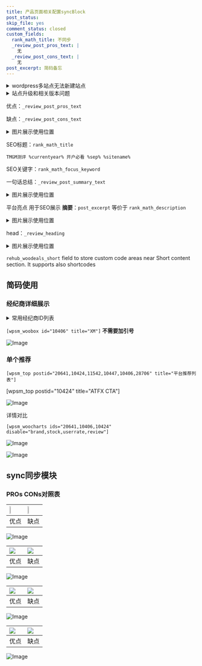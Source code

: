 ```yaml
---
title: 产品页面相关配置syncBlock
post_status: 
skip_file: yes
comment_status: closed
custom_fields:
  rank_math_title: 不同步
  _review_post_pros_text: |
    无
  _review_post_cons_text: |
    无
post_excerpt: 简码备忘
---
```

<details><summary>wordpress多站点无法新建站点</summary>

<li>和报错需要清理cookies一样的原因</li>
<li>wp-config.php里面<code>define( 'SUBDOMAIN_INSTALL', false );//子域名安装</code></li>
<li>新建子站点是用<code>define( 'SUBDOMAIN_INSTALL', true);//子域名安装</code> 完成以后，改成<code>false</code></li>
</details>

<details><summary>站点升级和相关版本问题</summary>

<p>wordpress：5.9.9
woocommerce：7.5.1
出现问题的地方：主题选项里面>><strong>Product layout >>compact style</strong></p>
<p>如何出现没有用过的字段 导致无法保存。先导出配置 然后进行修改，后面再次恢复即可。</p>
<p>出现部分字段无法显示时，需要返回默认布局后，对产品进行保存就好了。</p>
<p></p>
</details>

优点：`_review_post_pros_text`

缺点：`_review_post_cons_text`

<details><summary>图片展示使用位置</summary>

<img src="https://prod-files-secure.s3.us-west-2.amazonaws.com/39ed1227-6d7d-4570-be36-9ccd4a2c4241/f51d3d83-55d4-4bdf-9604-f37ec77ab556/Untitled.png?X-Amz-Algorithm=AWS4-HMAC-SHA256&X-Amz-Content-Sha256=UNSIGNED-PAYLOAD&X-Amz-Credential=ASIAZI2LB466U76O6NJK%2F20250813%2Fus-west-2%2Fs3%2Faws4_request&X-Amz-Date=20250813T165524Z&X-Amz-Expires=3600&X-Amz-Security-Token=IQoJb3JpZ2luX2VjEOn%2F%2F%2F%2F%2F%2F%2F%2F%2F%2FwEaCXVzLXdlc3QtMiJIMEYCIQDFRnIBo6Mp%2B7pIGdl9AZFs2jjHLNeHiJQXTjaEjWYaLwIhALrW2xyLq97tyx2%2BVXf78V%2F8hg0kp9su344YCEXVZMsMKv8DCDIQABoMNjM3NDIzMTgzODA1Igwh8PVh6%2Fhn5spgEaIq3APzUj%2Bqm6U0sj3fxX%2FnAK7G5U5KWLOKemptuHPG4UEzMSzBz38FL4lvtDMSNBd%2BbL5kgFwRBcVum3kr88ntAe5Mz6RzWBW7y%2BJd%2F9Kep0A%2BCvf%2BVVyzH6OjTUy%2FAD2VXsb7fJAVpH8s3KFjHt0nD0qlhdIsgLr8k6AU6jPO2AmtJ6Y5OHJ5Je0mz7pMfwSno8gRTa2%2FGunxI97M33fxJ196k8GSVfdyJxti4czZP%2FQCT%2F34xzDFYXL3OOO9RoFtvbhffKBqlFoRRjXTiQS%2BXEN%2FUR3ciNUXOepZ3EXDdRM0I4IMGxrLFBSg%2FikqkXAryU3oRu4gX2pycBcDtV2b%2BCY0IzaqpTnIauhBARyK%2BsgCWIcAjzQ6Z96o0%2Fvmtxz%2B4VElW%2BdrOP0OIV%2FDm2C%2B4SHjaIvJalvI5NVecWeNxfWrAG50ENF7YIooNROnN3chcfdwdtch1frkAsR0OkF9IKcr7aRKsAdrzaW%2FlsIRpnNox7m3kBVaeArwxdvQyWcMdbWsjG2RnSnL6%2FDw3YrjZnrTSWk5PnH5AsAO%2Fxjby7nDMiQRujjxdO1pf7AGvRfwtmgZkZV0gDbcbNLJ4%2Bsl03mzln%2F4F0lwTXiSDFml2W2z2v9fBGsQkkGldwtGijCZhfPEBjqkAZTy0rN01dSD48QU5obyP8TJlMjx3qhXdKbS28V1BM5Djkhl7Jq5MvFw1d%2B3CK9kPdKCNa0LENrz%2FnUGHt5ureyDA1b4r%2F2Q7Jq2WY9yqofJPxdYcqZhnsMhtAXZb6VyJp1VsnEkHpzF5PswMmUa0VnJcdlDTtSvPJ6PCuncNc%2FwxLFs1ybOIzvds1sA6jhzR5CnzySIwPCWTRI5uvknYXKmXmFa&X-Amz-Signature=ae5ae88c8fcd61ef7e0f14f78efd28de990c9993cb8248dd2aedc8def7d3955d&X-Amz-SignedHeaders=host&x-amz-checksum-mode=ENABLED&x-id=GetObject" alt="Image">
</details>

SEO标题：`rank_math_title`

`TMGM测评 %currentyear% 开户必看 %sep% %sitename%`

SEO关键字：`rank_math_focus_keyword`

一句话总结：`_review_post_summary_text`

<details><summary>图片展示使用位置</summary>

<img src="https://prod-files-secure.s3.us-west-2.amazonaws.com/39ed1227-6d7d-4570-be36-9ccd4a2c4241/4b96a922-296c-4f4e-8630-d1c870cbce01/Untitled.png?X-Amz-Algorithm=AWS4-HMAC-SHA256&X-Amz-Content-Sha256=UNSIGNED-PAYLOAD&X-Amz-Credential=ASIAZI2LB4665UWWDC7H%2F20250813%2Fus-west-2%2Fs3%2Faws4_request&X-Amz-Date=20250813T165525Z&X-Amz-Expires=3600&X-Amz-Security-Token=IQoJb3JpZ2luX2VjEOn%2F%2F%2F%2F%2F%2F%2F%2F%2F%2FwEaCXVzLXdlc3QtMiJIMEYCIQDhkpc3URlngyURjkiPoQ%2Fk7MpR6olFHH%2BceM2%2BU6VIPgIhAO2%2BOObgFV3Pqxt1CnNJCaFsnU5n7UQ%2FKAGLMFQEzqUwKv8DCDIQABoMNjM3NDIzMTgzODA1IgwJ3lUHIm5by7KsTWYq3APuOoKA6qNG8VRwefPWamoKQzDFOVYqbqoq7WSMmQUHRjYTeVJSNornQQ33YKMwab%2BFp1%2BAlq%2Fuh779zzY%2Fpzy1O4zHRQrA9hk5arlUdEwHK6lLswtKx1uBMY0SkncctPcxyzTef60l2GOJ0ktvbwTYrDJ2hCM%2FjhNOoGTLX%2B%2F%2FgyVMLKYftT%2BtLoyFDCirk9IFolVO2Tqm6DXT3ZP%2BvjTz2vchadcJiOEWodWrfYwGl91qIaSjildN3p9FFXMU7vjqM9iwyh%2BSLn6WFY8j4%2FCuZaY1Tsxf48rXNT6CkNBm0qmjXTRjkwGGzPQG46WaUJVTj99dnA9LsSC6UjPDiHdSnr4kRO3WaJsBZOdQ2uRgECcaKN9HuzEtOkeOXx8xXuv026BKNecrQCjhgJzS09fuaV9uqvftNueJtY0vh0BicHgv3L1s1rbFiMRv%2Fxi%2FJdVEbu4aPva9vUF40dB0AAbKLhlpDrXPInIr6W%2F9CVQwouA7Zw%2FuRT2hmMxrWjRZXvjslJdw%2FVtKSXM4Cn0W7RR47txdf5%2Fq31zwcSanYUEzeeJWYLC7iZ59IRzYZ1RXS0kXn%2BxqjyT1FShQzX9ms2TOhuEeVtUC%2B%2F0MZwtPD0yvuKue0sS0%2BHjCXH1UPzDvhfPEBjqkAd0f%2Fm41AuhhHlix9XBmAsWz2PqOAQZeq5%2Fln7i9bIGlj1bWTr%2BrglolZJoRSidBaGhLSo2oNL6YeigdNc%2BVQoyxRXBBYMQofmACIAHAuOA7wMpOkxYwKANh6qjKTKdbsFAUkSnoi81SlO4CzZi0zo8%2FLMnN5YZ3LwOLD3K%2FRNQq216j%2BfH85CgQAp1gMO1PH%2BDYvp5DAQ5Y4VIXAy3OQkvpS1FW&X-Amz-Signature=f3e8eda2cb4c0e94062a2da5ea399380e1cf3403b0507bb8ae86f5508ee1666f&X-Amz-SignedHeaders=host&x-amz-checksum-mode=ENABLED&x-id=GetObject" alt="Image">
</details>

平台亮点 用于SEO展示 **摘要**：`post_excerpt`  等价于 `rank_math_description`

<details><summary>图片展示使用位置</summary>

<img src="https://prod-files-secure.s3.us-west-2.amazonaws.com/39ed1227-6d7d-4570-be36-9ccd4a2c4241/1ee11f63-b60a-4dfe-a7a7-d58ff23b5d88/Untitled.png?X-Amz-Algorithm=AWS4-HMAC-SHA256&X-Amz-Content-Sha256=UNSIGNED-PAYLOAD&X-Amz-Credential=ASIAZI2LB46675UOTGUS%2F20250813%2Fus-west-2%2Fs3%2Faws4_request&X-Amz-Date=20250813T165525Z&X-Amz-Expires=3600&X-Amz-Security-Token=IQoJb3JpZ2luX2VjEOn%2F%2F%2F%2F%2F%2F%2F%2F%2F%2FwEaCXVzLXdlc3QtMiJHMEUCIQDGZylzBNvifaRLbYvGgGwRj4hqHq94knEv2J3hBLlltQIgJW3SggUi7gBjGwJUgoME40RMqh2EyCi6mbkFTRDffZUq%2FwMIMhAAGgw2Mzc0MjMxODM4MDUiDCHJVBUjfuZMt1WPdircA3KmiB9GzXpzzG%2BdfzhEtG0rDcXF5XEyiPjbZiMGkQ36K%2BjvAQ2VWPWV3ow%2FQk8uwHGEh3QugMQf1F%2B9xnKfah6J7bZaFyx%2BxaD5NHrFpZgU1bd1468Q3O53kJIAGv%2BGs7JO5CMbyVOye6OgVNvNH%2F9WbILcO%2FTS5yyvuNDHfzS1p%2F2QQjuFxNZGwNKww%2FqhUiKy%2FPMYca9bc9s5lYaHszBiU%2BTy0MUbTgEOYH75m%2BwW6LwxFBfPGVkOxo4%2FZEZV1vpT5rd2q9VQegc6JN%2Bgg7RfIaeZGxEQ%2FftZp4UkbbEqws5W1tfLBCvPrg5xjadhkVn%2BfB4jkKX2zUojt4kn3f95XcZlBBUjj1O8l%2FNfCzGVpHMi628b5SbiVOk61n1f6%2Fj%2BdbIroIJG3PrjFOS675HhYXJV5JyrTOblYv83z9hr767IR1XYe7O8fSpqhOnEnrd9NYpFD7gA40IZSpZiENguyktmi0gzEOqA9TNAoqFloGzgujgoCwrPQJQNgyBbTVT6oG%2FKcMfJp0ORevbYB1PasPDu4bCKshVlM1sdUkrfShEbJp%2FT%2FOzgdzztAzHDO9KJyPuYCrYPF9i%2BrrQggRi0bZe07t7c86eefVOr2ladw9W6vBgqNRLGBk0MMLaF88QGOqUBsLGyENxF1Qelyyy1cSo4hB9XKR8cRe6j59dV3IZazWuJtGHvfW97lDBma7eOQgOrH0LwtF0wPKx3SUS1e%2BQM%2FUHgK9YjOzIsOySdzkgf7bnJTnoG2YV2qyulC9Kj0AE8BcoxBNVPKGrE7%2F75yvbN%2FU0fUnQyycSqmDkZS6C1RWJhcqD2Lc9zjEzZCcAY1epGiRTHrqnwYRw7Jfx8PAY3hvwwMAeZ&X-Amz-Signature=66f9b28486182cd0c43e99585aa39c00e2f71ab94d463dbf9f74314ba84caba3&X-Amz-SignedHeaders=host&x-amz-checksum-mode=ENABLED&x-id=GetObject" alt="Image">
<img src="https://prod-files-secure.s3.us-west-2.amazonaws.com/39ed1227-6d7d-4570-be36-9ccd4a2c4241/ad4118b5-78d8-4fbe-801e-3b29b5d99c01/Untitled.png?X-Amz-Algorithm=AWS4-HMAC-SHA256&X-Amz-Content-Sha256=UNSIGNED-PAYLOAD&X-Amz-Credential=ASIAZI2LB46675UOTGUS%2F20250813%2Fus-west-2%2Fs3%2Faws4_request&X-Amz-Date=20250813T165525Z&X-Amz-Expires=3600&X-Amz-Security-Token=IQoJb3JpZ2luX2VjEOn%2F%2F%2F%2F%2F%2F%2F%2F%2F%2FwEaCXVzLXdlc3QtMiJHMEUCIQDGZylzBNvifaRLbYvGgGwRj4hqHq94knEv2J3hBLlltQIgJW3SggUi7gBjGwJUgoME40RMqh2EyCi6mbkFTRDffZUq%2FwMIMhAAGgw2Mzc0MjMxODM4MDUiDCHJVBUjfuZMt1WPdircA3KmiB9GzXpzzG%2BdfzhEtG0rDcXF5XEyiPjbZiMGkQ36K%2BjvAQ2VWPWV3ow%2FQk8uwHGEh3QugMQf1F%2B9xnKfah6J7bZaFyx%2BxaD5NHrFpZgU1bd1468Q3O53kJIAGv%2BGs7JO5CMbyVOye6OgVNvNH%2F9WbILcO%2FTS5yyvuNDHfzS1p%2F2QQjuFxNZGwNKww%2FqhUiKy%2FPMYca9bc9s5lYaHszBiU%2BTy0MUbTgEOYH75m%2BwW6LwxFBfPGVkOxo4%2FZEZV1vpT5rd2q9VQegc6JN%2Bgg7RfIaeZGxEQ%2FftZp4UkbbEqws5W1tfLBCvPrg5xjadhkVn%2BfB4jkKX2zUojt4kn3f95XcZlBBUjj1O8l%2FNfCzGVpHMi628b5SbiVOk61n1f6%2Fj%2BdbIroIJG3PrjFOS675HhYXJV5JyrTOblYv83z9hr767IR1XYe7O8fSpqhOnEnrd9NYpFD7gA40IZSpZiENguyktmi0gzEOqA9TNAoqFloGzgujgoCwrPQJQNgyBbTVT6oG%2FKcMfJp0ORevbYB1PasPDu4bCKshVlM1sdUkrfShEbJp%2FT%2FOzgdzztAzHDO9KJyPuYCrYPF9i%2BrrQggRi0bZe07t7c86eefVOr2ladw9W6vBgqNRLGBk0MMLaF88QGOqUBsLGyENxF1Qelyyy1cSo4hB9XKR8cRe6j59dV3IZazWuJtGHvfW97lDBma7eOQgOrH0LwtF0wPKx3SUS1e%2BQM%2FUHgK9YjOzIsOySdzkgf7bnJTnoG2YV2qyulC9Kj0AE8BcoxBNVPKGrE7%2F75yvbN%2FU0fUnQyycSqmDkZS6C1RWJhcqD2Lc9zjEzZCcAY1epGiRTHrqnwYRw7Jfx8PAY3hvwwMAeZ&X-Amz-Signature=312497faddfa58a80c6c12e0d7627ee44574d325909912304fc70609a5e28ad7&X-Amz-SignedHeaders=host&x-amz-checksum-mode=ENABLED&x-id=GetObject" alt="Image">
<img src="https://prod-files-secure.s3.us-west-2.amazonaws.com/39ed1227-6d7d-4570-be36-9ccd4a2c4241/a38cf7c9-a79c-4b64-9e94-13589fe0758b/Untitled.png?X-Amz-Algorithm=AWS4-HMAC-SHA256&X-Amz-Content-Sha256=UNSIGNED-PAYLOAD&X-Amz-Credential=ASIAZI2LB46675UOTGUS%2F20250813%2Fus-west-2%2Fs3%2Faws4_request&X-Amz-Date=20250813T165525Z&X-Amz-Expires=3600&X-Amz-Security-Token=IQoJb3JpZ2luX2VjEOn%2F%2F%2F%2F%2F%2F%2F%2F%2F%2FwEaCXVzLXdlc3QtMiJHMEUCIQDGZylzBNvifaRLbYvGgGwRj4hqHq94knEv2J3hBLlltQIgJW3SggUi7gBjGwJUgoME40RMqh2EyCi6mbkFTRDffZUq%2FwMIMhAAGgw2Mzc0MjMxODM4MDUiDCHJVBUjfuZMt1WPdircA3KmiB9GzXpzzG%2BdfzhEtG0rDcXF5XEyiPjbZiMGkQ36K%2BjvAQ2VWPWV3ow%2FQk8uwHGEh3QugMQf1F%2B9xnKfah6J7bZaFyx%2BxaD5NHrFpZgU1bd1468Q3O53kJIAGv%2BGs7JO5CMbyVOye6OgVNvNH%2F9WbILcO%2FTS5yyvuNDHfzS1p%2F2QQjuFxNZGwNKww%2FqhUiKy%2FPMYca9bc9s5lYaHszBiU%2BTy0MUbTgEOYH75m%2BwW6LwxFBfPGVkOxo4%2FZEZV1vpT5rd2q9VQegc6JN%2Bgg7RfIaeZGxEQ%2FftZp4UkbbEqws5W1tfLBCvPrg5xjadhkVn%2BfB4jkKX2zUojt4kn3f95XcZlBBUjj1O8l%2FNfCzGVpHMi628b5SbiVOk61n1f6%2Fj%2BdbIroIJG3PrjFOS675HhYXJV5JyrTOblYv83z9hr767IR1XYe7O8fSpqhOnEnrd9NYpFD7gA40IZSpZiENguyktmi0gzEOqA9TNAoqFloGzgujgoCwrPQJQNgyBbTVT6oG%2FKcMfJp0ORevbYB1PasPDu4bCKshVlM1sdUkrfShEbJp%2FT%2FOzgdzztAzHDO9KJyPuYCrYPF9i%2BrrQggRi0bZe07t7c86eefVOr2ladw9W6vBgqNRLGBk0MMLaF88QGOqUBsLGyENxF1Qelyyy1cSo4hB9XKR8cRe6j59dV3IZazWuJtGHvfW97lDBma7eOQgOrH0LwtF0wPKx3SUS1e%2BQM%2FUHgK9YjOzIsOySdzkgf7bnJTnoG2YV2qyulC9Kj0AE8BcoxBNVPKGrE7%2F75yvbN%2FU0fUnQyycSqmDkZS6C1RWJhcqD2Lc9zjEzZCcAY1epGiRTHrqnwYRw7Jfx8PAY3hvwwMAeZ&X-Amz-Signature=d334b1682902aaa347024d3a639b04eadc46f75844b93ec40a7d8925f6d56653&X-Amz-SignedHeaders=host&x-amz-checksum-mode=ENABLED&x-id=GetObject" alt="Image">
<img src="https://prod-files-secure.s3.us-west-2.amazonaws.com/39ed1227-6d7d-4570-be36-9ccd4a2c4241/7da6fc1e-d2ac-42ae-8c75-cb5749aa18f6/Untitled.png?X-Amz-Algorithm=AWS4-HMAC-SHA256&X-Amz-Content-Sha256=UNSIGNED-PAYLOAD&X-Amz-Credential=ASIAZI2LB46675UOTGUS%2F20250813%2Fus-west-2%2Fs3%2Faws4_request&X-Amz-Date=20250813T165525Z&X-Amz-Expires=3600&X-Amz-Security-Token=IQoJb3JpZ2luX2VjEOn%2F%2F%2F%2F%2F%2F%2F%2F%2F%2FwEaCXVzLXdlc3QtMiJHMEUCIQDGZylzBNvifaRLbYvGgGwRj4hqHq94knEv2J3hBLlltQIgJW3SggUi7gBjGwJUgoME40RMqh2EyCi6mbkFTRDffZUq%2FwMIMhAAGgw2Mzc0MjMxODM4MDUiDCHJVBUjfuZMt1WPdircA3KmiB9GzXpzzG%2BdfzhEtG0rDcXF5XEyiPjbZiMGkQ36K%2BjvAQ2VWPWV3ow%2FQk8uwHGEh3QugMQf1F%2B9xnKfah6J7bZaFyx%2BxaD5NHrFpZgU1bd1468Q3O53kJIAGv%2BGs7JO5CMbyVOye6OgVNvNH%2F9WbILcO%2FTS5yyvuNDHfzS1p%2F2QQjuFxNZGwNKww%2FqhUiKy%2FPMYca9bc9s5lYaHszBiU%2BTy0MUbTgEOYH75m%2BwW6LwxFBfPGVkOxo4%2FZEZV1vpT5rd2q9VQegc6JN%2Bgg7RfIaeZGxEQ%2FftZp4UkbbEqws5W1tfLBCvPrg5xjadhkVn%2BfB4jkKX2zUojt4kn3f95XcZlBBUjj1O8l%2FNfCzGVpHMi628b5SbiVOk61n1f6%2Fj%2BdbIroIJG3PrjFOS675HhYXJV5JyrTOblYv83z9hr767IR1XYe7O8fSpqhOnEnrd9NYpFD7gA40IZSpZiENguyktmi0gzEOqA9TNAoqFloGzgujgoCwrPQJQNgyBbTVT6oG%2FKcMfJp0ORevbYB1PasPDu4bCKshVlM1sdUkrfShEbJp%2FT%2FOzgdzztAzHDO9KJyPuYCrYPF9i%2BrrQggRi0bZe07t7c86eefVOr2ladw9W6vBgqNRLGBk0MMLaF88QGOqUBsLGyENxF1Qelyyy1cSo4hB9XKR8cRe6j59dV3IZazWuJtGHvfW97lDBma7eOQgOrH0LwtF0wPKx3SUS1e%2BQM%2FUHgK9YjOzIsOySdzkgf7bnJTnoG2YV2qyulC9Kj0AE8BcoxBNVPKGrE7%2F75yvbN%2FU0fUnQyycSqmDkZS6C1RWJhcqD2Lc9zjEzZCcAY1epGiRTHrqnwYRw7Jfx8PAY3hvwwMAeZ&X-Amz-Signature=6d29f9a340174b87068d346c6c1c93859ac4ef861dad0b80e612b38a1d5de1b8&X-Amz-SignedHeaders=host&x-amz-checksum-mode=ENABLED&x-id=GetObject" alt="Image">
<img src="https://prod-files-secure.s3.us-west-2.amazonaws.com/39ed1227-6d7d-4570-be36-9ccd4a2c4241/7e97f40a-eaee-47f5-b2f9-475f96808fa7/Untitled.png?X-Amz-Algorithm=AWS4-HMAC-SHA256&X-Amz-Content-Sha256=UNSIGNED-PAYLOAD&X-Amz-Credential=ASIAZI2LB46675UOTGUS%2F20250813%2Fus-west-2%2Fs3%2Faws4_request&X-Amz-Date=20250813T165525Z&X-Amz-Expires=3600&X-Amz-Security-Token=IQoJb3JpZ2luX2VjEOn%2F%2F%2F%2F%2F%2F%2F%2F%2F%2FwEaCXVzLXdlc3QtMiJHMEUCIQDGZylzBNvifaRLbYvGgGwRj4hqHq94knEv2J3hBLlltQIgJW3SggUi7gBjGwJUgoME40RMqh2EyCi6mbkFTRDffZUq%2FwMIMhAAGgw2Mzc0MjMxODM4MDUiDCHJVBUjfuZMt1WPdircA3KmiB9GzXpzzG%2BdfzhEtG0rDcXF5XEyiPjbZiMGkQ36K%2BjvAQ2VWPWV3ow%2FQk8uwHGEh3QugMQf1F%2B9xnKfah6J7bZaFyx%2BxaD5NHrFpZgU1bd1468Q3O53kJIAGv%2BGs7JO5CMbyVOye6OgVNvNH%2F9WbILcO%2FTS5yyvuNDHfzS1p%2F2QQjuFxNZGwNKww%2FqhUiKy%2FPMYca9bc9s5lYaHszBiU%2BTy0MUbTgEOYH75m%2BwW6LwxFBfPGVkOxo4%2FZEZV1vpT5rd2q9VQegc6JN%2Bgg7RfIaeZGxEQ%2FftZp4UkbbEqws5W1tfLBCvPrg5xjadhkVn%2BfB4jkKX2zUojt4kn3f95XcZlBBUjj1O8l%2FNfCzGVpHMi628b5SbiVOk61n1f6%2Fj%2BdbIroIJG3PrjFOS675HhYXJV5JyrTOblYv83z9hr767IR1XYe7O8fSpqhOnEnrd9NYpFD7gA40IZSpZiENguyktmi0gzEOqA9TNAoqFloGzgujgoCwrPQJQNgyBbTVT6oG%2FKcMfJp0ORevbYB1PasPDu4bCKshVlM1sdUkrfShEbJp%2FT%2FOzgdzztAzHDO9KJyPuYCrYPF9i%2BrrQggRi0bZe07t7c86eefVOr2ladw9W6vBgqNRLGBk0MMLaF88QGOqUBsLGyENxF1Qelyyy1cSo4hB9XKR8cRe6j59dV3IZazWuJtGHvfW97lDBma7eOQgOrH0LwtF0wPKx3SUS1e%2BQM%2FUHgK9YjOzIsOySdzkgf7bnJTnoG2YV2qyulC9Kj0AE8BcoxBNVPKGrE7%2F75yvbN%2FU0fUnQyycSqmDkZS6C1RWJhcqD2Lc9zjEzZCcAY1epGiRTHrqnwYRw7Jfx8PAY3hvwwMAeZ&X-Amz-Signature=332f4773d735c378e419d39f90b9b5222c3645bdc2610d64a65801cb0d3df1fd&X-Amz-SignedHeaders=host&x-amz-checksum-mode=ENABLED&x-id=GetObject" alt="Image">
</details>

head：`_review_heading`

<details><summary>图片展示使用位置</summary>

<img src="https://prod-files-secure.s3.us-west-2.amazonaws.com/39ed1227-6d7d-4570-be36-9ccd4a2c4241/3a4650ad-9887-415c-889a-edd51fa54f27/Untitled.png?X-Amz-Algorithm=AWS4-HMAC-SHA256&X-Amz-Content-Sha256=UNSIGNED-PAYLOAD&X-Amz-Credential=ASIAZI2LB466ZDT6PLSH%2F20250813%2Fus-west-2%2Fs3%2Faws4_request&X-Amz-Date=20250813T165529Z&X-Amz-Expires=3600&X-Amz-Security-Token=IQoJb3JpZ2luX2VjEOn%2F%2F%2F%2F%2F%2F%2F%2F%2F%2FwEaCXVzLXdlc3QtMiJIMEYCIQD021qGh2fCg34Zrc9PTPE3KCg8iRl2JH8gcj%2BzeMuNWwIhALRNja9F6wkkq6L4V3Z%2Fv3aSBCybWcMZA4LrUyPbuovjKv8DCDIQABoMNjM3NDIzMTgzODA1Igxv%2BvtIHj7TvJm2M9Mq3AM9B%2F%2FlYi%2BsG29wrTcpv1xPhOfWWtLLLze81mjlpC9THjsXySillXQFxwAwEqotyqIYs3FLV37QjyCgF3HGLYrmxC9o5pCCLp23La6Z7B%2FEbgY9ZHvxwTXpShZoYP96e7UnFc9pftaV2J4JbQkh6fd0ZbBIPn0jpIY%2FDtnFdNeQfm0ok0eZ9Ji0i86gC0I8sK3bp61N5VZ4fEhdS3SPZGl%2FsbspteCO02im6iJSbCgR9h1NDfS0SiCHGUb96SfR%2FD%2FTMoMIGkFHo9YAszIbMxxi%2FYiWAzXU%2BxBWfCEdOiKEzJ4TMDDyZc5pWe6PYRiYXFlhsmfN7A2h5ByXHyYY2yVarz%2FihKQmVxPA2DCmcBQ%2Fshp%2B%2FEnBPo2KaNHkZSXc0HFPBQRu9k83VvKyJll4pbuntRLMR12rXxd5bvS%2BJZ2kYFvo7L%2Fy4wNTEDCoLjZCJjmybz5GH7Ys23b0XDX8XR2SrbenNxe%2BCI7sXdKk6mvNSGcFJYi68IbsyItJKoC9h3gGQoHBVPr6FvtQoXFxMFWF54mymzyF1J1pJZ5bj0i%2BbqtDnm0%2FZeac3Txiw%2BT5AUpwgywplPRwY5e45zoM96hA9tFGgtbMPmHVnuabloCHOHt2amc6gVZpKtDbzjCDhfPEBjqkAbMlhARgeBIgIs9eyxxHJlfwKBvAC41s0pPOOB23220PA%2Fu7GQov4SyLdhkQlDxJqodLiUgPelBchQ3YcoCfmifQ2qFrXShINyGuKfODzygosNRkbZCyTmwykfyFNgaTDD7TLU7akq2xux%2B9MM1XHKRwfkwrWtNePI000iyGJB218D22MEj004xS2uKbGRObD927gPe0SbSKz0qBJRRb2G%2FFqnnY&X-Amz-Signature=554a7bd04dfccdecbf5bce331845b57df2812dd7db5be68bc90b6cebe062ea3b&X-Amz-SignedHeaders=host&x-amz-checksum-mode=ENABLED&x-id=GetObject" alt="Image">
</details>

`rehub_woodeals_short`	field to store custom code areas near Short content section. It supports also shortcodes



## 简码使用

### 经纪商详细展示

<details><summary>常用经纪商ID列表</summary>

<pre><code class="php">嘉盛 ===> 20641  [wpsm_woobox id="20641" title="嘉盛"]
易信easymarkets ===> 11542  [wpsm_woobox id="11542" title="易信easymarkets"]
ATFX外汇 ===> 10424  [wpsm_woobox id="10424" title="ATFX"]
XM ===> 10406  [wpsm_woobox id="10406" title="XM"]
TMGM ===> 29622  [wpsm_woobox id="29622" title="TMGM"]
HYCM ===> 10447  [wpsm_woobox id="10447" title="HYCM"]
fpmarkets澳福外汇 ===> 20639  [wpsm_woobox id="20639" title="fpmarkets澳福外汇"]</code></pre>
</details>

`[wpsm_woobox id="10406" title="XM"]` **不需要加引号**

![Image](https://prod-files-secure.s3.us-west-2.amazonaws.com/39ed1227-6d7d-4570-be36-9ccd4a2c4241/4f898f9d-0fa7-4e43-acd3-ac6bc7be575a/Untitled.png?X-Amz-Algorithm=AWS4-HMAC-SHA256&X-Amz-Content-Sha256=UNSIGNED-PAYLOAD&X-Amz-Credential=ASIAZI2LB4665KNOTOVG%2F20250813%2Fus-west-2%2Fs3%2Faws4_request&X-Amz-Date=20250813T165518Z&X-Amz-Expires=3600&X-Amz-Security-Token=IQoJb3JpZ2luX2VjEOn%2F%2F%2F%2F%2F%2F%2F%2F%2F%2FwEaCXVzLXdlc3QtMiJGMEQCIH2C3MeOmVTM2iW%2FxZFqbh%2FjNz7YShPCpqE9t747QukpAiBqFyO%2Fzn70B9UHk0xkHpt01pmIuecdK6%2F8vPfvn1OWpCr%2FAwgyEAAaDDYzNzQyMzE4MzgwNSIMJeqxsRvcp%2BHwflhhKtwDwz%2FxxPg%2BQCBH%2FPq%2FnDzTU1MsQJQylTr8tVWnkbl3mJrXZ8j44tZBkeOa0Xnr0FSBeqzqYc0SqSGnd13fQJ2HEh2cY5%2FfNiUOHyEMfGxqopDm3gQuytb%2BeC9tfIGDugk5ItB4lETceMVC068RWp%2Fnv0e5nwJ%2BzMNHBIVDpbH48uYann%2F4i%2FPoQHJSy3cJmb1ZSRKn30eTS9Ygx%2FN0TF%2FcodwWT7Xzg1SCm4SgxfJTR%2B%2B5yY3DjIPWcAvRy081n3QobREsH1gk82cNVyvI1d5WRzmcrA88bFbEFX2nGWIPIeybRhEyGFByax2OAZ%2BttcNPCg2GcLEtBWq7vXwvDckvIj8QiGJS1EC5ZB0OGDUpU6B%2FAB9T3jEhOTMt3UNjnZ4Ad%2B1a8sOo5ZiI0FYQMVy4TDiomai16lZ8Hiw4uH2WaCb4s8ZUOk7HFRLJXe6Ft33fRE9J91XZoC%2BZdKAQh2youVN4pFdrI%2FZSNMbjJkYLXslgdbhFDwfIDM%2B%2FxydNTDbWyD85FC3Rpy0MW7x6FVxnhvkirBa4dBM6HPZ5Rro4J3jSGQ1JWFgoIFTWddR8taywR3mcfRkUs%2FoN2d%2B7bYmHiYEiqyE2yfSjvEnUD4Y7EyRNIvJ5cHLnTMxLiDIwlYXzxAY6pgEo6OMDjxdJNafgHwJPArd0POnfOwlFn9AwUSd0rxTRYViGho%2BT5gE8zeqSyb1UU1QCr0HemSm4k1r2HyMsDkGulogrdqoNCRAfD8Z5lAbLGkLAimocE75wbYd3gsXdKlmnj9tXWWGjxoZfYqP%2FdMvYYMmsfnt3NWNQUsayaSzQENzWsrygUIZnVUmfI7z2vB8QZBPxYbhYmIuYp9%2FPadJHhr4ccv8x&X-Amz-Signature=695a9b90e528edf8f50adab8d6a1bed451c3182b3fe2cdbb3ab2cddef6301ec9&X-Amz-SignedHeaders=host&x-amz-checksum-mode=ENABLED&x-id=GetObject)

### 单个推荐
`[wpsm_top postid="20641,10424,11542,10447,10406,28706" title="平台推荐列表"]`

[wpsm_top postid="10424" title="ATFX CTA"]

![Image](https://prod-files-secure.s3.us-west-2.amazonaws.com/39ed1227-6d7d-4570-be36-9ccd4a2c4241/5ac620dc-51a8-48b6-b55d-91f47299193c/Untitled.png?X-Amz-Algorithm=AWS4-HMAC-SHA256&X-Amz-Content-Sha256=UNSIGNED-PAYLOAD&X-Amz-Credential=ASIAZI2LB4665KNOTOVG%2F20250813%2Fus-west-2%2Fs3%2Faws4_request&X-Amz-Date=20250813T165518Z&X-Amz-Expires=3600&X-Amz-Security-Token=IQoJb3JpZ2luX2VjEOn%2F%2F%2F%2F%2F%2F%2F%2F%2F%2FwEaCXVzLXdlc3QtMiJGMEQCIH2C3MeOmVTM2iW%2FxZFqbh%2FjNz7YShPCpqE9t747QukpAiBqFyO%2Fzn70B9UHk0xkHpt01pmIuecdK6%2F8vPfvn1OWpCr%2FAwgyEAAaDDYzNzQyMzE4MzgwNSIMJeqxsRvcp%2BHwflhhKtwDwz%2FxxPg%2BQCBH%2FPq%2FnDzTU1MsQJQylTr8tVWnkbl3mJrXZ8j44tZBkeOa0Xnr0FSBeqzqYc0SqSGnd13fQJ2HEh2cY5%2FfNiUOHyEMfGxqopDm3gQuytb%2BeC9tfIGDugk5ItB4lETceMVC068RWp%2Fnv0e5nwJ%2BzMNHBIVDpbH48uYann%2F4i%2FPoQHJSy3cJmb1ZSRKn30eTS9Ygx%2FN0TF%2FcodwWT7Xzg1SCm4SgxfJTR%2B%2B5yY3DjIPWcAvRy081n3QobREsH1gk82cNVyvI1d5WRzmcrA88bFbEFX2nGWIPIeybRhEyGFByax2OAZ%2BttcNPCg2GcLEtBWq7vXwvDckvIj8QiGJS1EC5ZB0OGDUpU6B%2FAB9T3jEhOTMt3UNjnZ4Ad%2B1a8sOo5ZiI0FYQMVy4TDiomai16lZ8Hiw4uH2WaCb4s8ZUOk7HFRLJXe6Ft33fRE9J91XZoC%2BZdKAQh2youVN4pFdrI%2FZSNMbjJkYLXslgdbhFDwfIDM%2B%2FxydNTDbWyD85FC3Rpy0MW7x6FVxnhvkirBa4dBM6HPZ5Rro4J3jSGQ1JWFgoIFTWddR8taywR3mcfRkUs%2FoN2d%2B7bYmHiYEiqyE2yfSjvEnUD4Y7EyRNIvJ5cHLnTMxLiDIwlYXzxAY6pgEo6OMDjxdJNafgHwJPArd0POnfOwlFn9AwUSd0rxTRYViGho%2BT5gE8zeqSyb1UU1QCr0HemSm4k1r2HyMsDkGulogrdqoNCRAfD8Z5lAbLGkLAimocE75wbYd3gsXdKlmnj9tXWWGjxoZfYqP%2FdMvYYMmsfnt3NWNQUsayaSzQENzWsrygUIZnVUmfI7z2vB8QZBPxYbhYmIuYp9%2FPadJHhr4ccv8x&X-Amz-Signature=68b41e3943a4c24d1e02d045b8b5017f4f5a906e6c75c33378853d1f010e89fe&X-Amz-SignedHeaders=host&x-amz-checksum-mode=ENABLED&x-id=GetObject)

详情对比

`[wpsm_woocharts ids="20641,10406,10424" disable="brand,stock,userrate,review"]`

![Image](https://prod-files-secure.s3.us-west-2.amazonaws.com/39ed1227-6d7d-4570-be36-9ccd4a2c4241/bf3ba45f-b9f3-4295-8aef-b4a495fd25f4/Untitled.png?X-Amz-Algorithm=AWS4-HMAC-SHA256&X-Amz-Content-Sha256=UNSIGNED-PAYLOAD&X-Amz-Credential=ASIAZI2LB4665KNOTOVG%2F20250813%2Fus-west-2%2Fs3%2Faws4_request&X-Amz-Date=20250813T165518Z&X-Amz-Expires=3600&X-Amz-Security-Token=IQoJb3JpZ2luX2VjEOn%2F%2F%2F%2F%2F%2F%2F%2F%2F%2FwEaCXVzLXdlc3QtMiJGMEQCIH2C3MeOmVTM2iW%2FxZFqbh%2FjNz7YShPCpqE9t747QukpAiBqFyO%2Fzn70B9UHk0xkHpt01pmIuecdK6%2F8vPfvn1OWpCr%2FAwgyEAAaDDYzNzQyMzE4MzgwNSIMJeqxsRvcp%2BHwflhhKtwDwz%2FxxPg%2BQCBH%2FPq%2FnDzTU1MsQJQylTr8tVWnkbl3mJrXZ8j44tZBkeOa0Xnr0FSBeqzqYc0SqSGnd13fQJ2HEh2cY5%2FfNiUOHyEMfGxqopDm3gQuytb%2BeC9tfIGDugk5ItB4lETceMVC068RWp%2Fnv0e5nwJ%2BzMNHBIVDpbH48uYann%2F4i%2FPoQHJSy3cJmb1ZSRKn30eTS9Ygx%2FN0TF%2FcodwWT7Xzg1SCm4SgxfJTR%2B%2B5yY3DjIPWcAvRy081n3QobREsH1gk82cNVyvI1d5WRzmcrA88bFbEFX2nGWIPIeybRhEyGFByax2OAZ%2BttcNPCg2GcLEtBWq7vXwvDckvIj8QiGJS1EC5ZB0OGDUpU6B%2FAB9T3jEhOTMt3UNjnZ4Ad%2B1a8sOo5ZiI0FYQMVy4TDiomai16lZ8Hiw4uH2WaCb4s8ZUOk7HFRLJXe6Ft33fRE9J91XZoC%2BZdKAQh2youVN4pFdrI%2FZSNMbjJkYLXslgdbhFDwfIDM%2B%2FxydNTDbWyD85FC3Rpy0MW7x6FVxnhvkirBa4dBM6HPZ5Rro4J3jSGQ1JWFgoIFTWddR8taywR3mcfRkUs%2FoN2d%2B7bYmHiYEiqyE2yfSjvEnUD4Y7EyRNIvJ5cHLnTMxLiDIwlYXzxAY6pgEo6OMDjxdJNafgHwJPArd0POnfOwlFn9AwUSd0rxTRYViGho%2BT5gE8zeqSyb1UU1QCr0HemSm4k1r2HyMsDkGulogrdqoNCRAfD8Z5lAbLGkLAimocE75wbYd3gsXdKlmnj9tXWWGjxoZfYqP%2FdMvYYMmsfnt3NWNQUsayaSzQENzWsrygUIZnVUmfI7z2vB8QZBPxYbhYmIuYp9%2FPadJHhr4ccv8x&X-Amz-Signature=a7ba6e3f2690d3a58cd7295138f5aec0d46ea10cd462288fdf0866ac1f2cc40c&X-Amz-SignedHeaders=host&x-amz-checksum-mode=ENABLED&x-id=GetObject)

![Image](https://prod-files-secure.s3.us-west-2.amazonaws.com/39ed1227-6d7d-4570-be36-9ccd4a2c4241/30bc56ef-f383-4b48-9768-2ebc9e436ec0/Untitled.png?X-Amz-Algorithm=AWS4-HMAC-SHA256&X-Amz-Content-Sha256=UNSIGNED-PAYLOAD&X-Amz-Credential=ASIAZI2LB4665KNOTOVG%2F20250813%2Fus-west-2%2Fs3%2Faws4_request&X-Amz-Date=20250813T165518Z&X-Amz-Expires=3600&X-Amz-Security-Token=IQoJb3JpZ2luX2VjEOn%2F%2F%2F%2F%2F%2F%2F%2F%2F%2FwEaCXVzLXdlc3QtMiJGMEQCIH2C3MeOmVTM2iW%2FxZFqbh%2FjNz7YShPCpqE9t747QukpAiBqFyO%2Fzn70B9UHk0xkHpt01pmIuecdK6%2F8vPfvn1OWpCr%2FAwgyEAAaDDYzNzQyMzE4MzgwNSIMJeqxsRvcp%2BHwflhhKtwDwz%2FxxPg%2BQCBH%2FPq%2FnDzTU1MsQJQylTr8tVWnkbl3mJrXZ8j44tZBkeOa0Xnr0FSBeqzqYc0SqSGnd13fQJ2HEh2cY5%2FfNiUOHyEMfGxqopDm3gQuytb%2BeC9tfIGDugk5ItB4lETceMVC068RWp%2Fnv0e5nwJ%2BzMNHBIVDpbH48uYann%2F4i%2FPoQHJSy3cJmb1ZSRKn30eTS9Ygx%2FN0TF%2FcodwWT7Xzg1SCm4SgxfJTR%2B%2B5yY3DjIPWcAvRy081n3QobREsH1gk82cNVyvI1d5WRzmcrA88bFbEFX2nGWIPIeybRhEyGFByax2OAZ%2BttcNPCg2GcLEtBWq7vXwvDckvIj8QiGJS1EC5ZB0OGDUpU6B%2FAB9T3jEhOTMt3UNjnZ4Ad%2B1a8sOo5ZiI0FYQMVy4TDiomai16lZ8Hiw4uH2WaCb4s8ZUOk7HFRLJXe6Ft33fRE9J91XZoC%2BZdKAQh2youVN4pFdrI%2FZSNMbjJkYLXslgdbhFDwfIDM%2B%2FxydNTDbWyD85FC3Rpy0MW7x6FVxnhvkirBa4dBM6HPZ5Rro4J3jSGQ1JWFgoIFTWddR8taywR3mcfRkUs%2FoN2d%2B7bYmHiYEiqyE2yfSjvEnUD4Y7EyRNIvJ5cHLnTMxLiDIwlYXzxAY6pgEo6OMDjxdJNafgHwJPArd0POnfOwlFn9AwUSd0rxTRYViGho%2BT5gE8zeqSyb1UU1QCr0HemSm4k1r2HyMsDkGulogrdqoNCRAfD8Z5lAbLGkLAimocE75wbYd3gsXdKlmnj9tXWWGjxoZfYqP%2FdMvYYMmsfnt3NWNQUsayaSzQENzWsrygUIZnVUmfI7z2vB8QZBPxYbhYmIuYp9%2FPadJHhr4ccv8x&X-Amz-Signature=81438214a87b85cf39252b749b321d02c66f183f7e780a7aba4193f2bcd7441a&X-Amz-SignedHeaders=host&x-amz-checksum-mode=ENABLED&x-id=GetObject)

## sync同步模块

### PROs CONs对照表

| <img src="https://cdn.ifttt.fun/gh/jarlin8/OSS@main/icons/customize/pros.svg" height="auto" width="37.3%"> | <img src="https://cdn.ifttt.fun/gh/jarlin8/OSS@main/icons/customize/cons.svg" height="auto" width="28.8%"> |
| :--- | :--- |
| 优点 | 缺点 |

![Image](https://prod-files-secure.s3.us-west-2.amazonaws.com/39ed1227-6d7d-4570-be36-9ccd4a2c4241/8742b755-dfb5-4004-9a5f-d6e561664bd8/Untitled.png?X-Amz-Algorithm=AWS4-HMAC-SHA256&X-Amz-Content-Sha256=UNSIGNED-PAYLOAD&X-Amz-Credential=ASIAZI2LB4665KNOTOVG%2F20250813%2Fus-west-2%2Fs3%2Faws4_request&X-Amz-Date=20250813T165518Z&X-Amz-Expires=3600&X-Amz-Security-Token=IQoJb3JpZ2luX2VjEOn%2F%2F%2F%2F%2F%2F%2F%2F%2F%2FwEaCXVzLXdlc3QtMiJGMEQCIH2C3MeOmVTM2iW%2FxZFqbh%2FjNz7YShPCpqE9t747QukpAiBqFyO%2Fzn70B9UHk0xkHpt01pmIuecdK6%2F8vPfvn1OWpCr%2FAwgyEAAaDDYzNzQyMzE4MzgwNSIMJeqxsRvcp%2BHwflhhKtwDwz%2FxxPg%2BQCBH%2FPq%2FnDzTU1MsQJQylTr8tVWnkbl3mJrXZ8j44tZBkeOa0Xnr0FSBeqzqYc0SqSGnd13fQJ2HEh2cY5%2FfNiUOHyEMfGxqopDm3gQuytb%2BeC9tfIGDugk5ItB4lETceMVC068RWp%2Fnv0e5nwJ%2BzMNHBIVDpbH48uYann%2F4i%2FPoQHJSy3cJmb1ZSRKn30eTS9Ygx%2FN0TF%2FcodwWT7Xzg1SCm4SgxfJTR%2B%2B5yY3DjIPWcAvRy081n3QobREsH1gk82cNVyvI1d5WRzmcrA88bFbEFX2nGWIPIeybRhEyGFByax2OAZ%2BttcNPCg2GcLEtBWq7vXwvDckvIj8QiGJS1EC5ZB0OGDUpU6B%2FAB9T3jEhOTMt3UNjnZ4Ad%2B1a8sOo5ZiI0FYQMVy4TDiomai16lZ8Hiw4uH2WaCb4s8ZUOk7HFRLJXe6Ft33fRE9J91XZoC%2BZdKAQh2youVN4pFdrI%2FZSNMbjJkYLXslgdbhFDwfIDM%2B%2FxydNTDbWyD85FC3Rpy0MW7x6FVxnhvkirBa4dBM6HPZ5Rro4J3jSGQ1JWFgoIFTWddR8taywR3mcfRkUs%2FoN2d%2B7bYmHiYEiqyE2yfSjvEnUD4Y7EyRNIvJ5cHLnTMxLiDIwlYXzxAY6pgEo6OMDjxdJNafgHwJPArd0POnfOwlFn9AwUSd0rxTRYViGho%2BT5gE8zeqSyb1UU1QCr0HemSm4k1r2HyMsDkGulogrdqoNCRAfD8Z5lAbLGkLAimocE75wbYd3gsXdKlmnj9tXWWGjxoZfYqP%2FdMvYYMmsfnt3NWNQUsayaSzQENzWsrygUIZnVUmfI7z2vB8QZBPxYbhYmIuYp9%2FPadJHhr4ccv8x&X-Amz-Signature=81915439ca4b709e394ea69a7911c88f3f12067eb21d1a1a7b82b44b12327177&X-Amz-SignedHeaders=host&x-amz-checksum-mode=ENABLED&x-id=GetObject)

| <img src="https://cdn.ifttt.fun/gh/jarlin8/OSS@main/icons/customize/pros1.svg" height="auto"> | <img src="https://cdn.ifttt.fun/gh/jarlin8/OSS@main/icons/customize/cons1.svg" height="auto"> |
| :--- | :--- |
| 优点 | 缺点 |

![Image](https://prod-files-secure.s3.us-west-2.amazonaws.com/39ed1227-6d7d-4570-be36-9ccd4a2c4241/806358f8-c9c4-4e17-bb35-c6c76a5397a5/Untitled.png?X-Amz-Algorithm=AWS4-HMAC-SHA256&X-Amz-Content-Sha256=UNSIGNED-PAYLOAD&X-Amz-Credential=ASIAZI2LB4665KNOTOVG%2F20250813%2Fus-west-2%2Fs3%2Faws4_request&X-Amz-Date=20250813T165518Z&X-Amz-Expires=3600&X-Amz-Security-Token=IQoJb3JpZ2luX2VjEOn%2F%2F%2F%2F%2F%2F%2F%2F%2F%2FwEaCXVzLXdlc3QtMiJGMEQCIH2C3MeOmVTM2iW%2FxZFqbh%2FjNz7YShPCpqE9t747QukpAiBqFyO%2Fzn70B9UHk0xkHpt01pmIuecdK6%2F8vPfvn1OWpCr%2FAwgyEAAaDDYzNzQyMzE4MzgwNSIMJeqxsRvcp%2BHwflhhKtwDwz%2FxxPg%2BQCBH%2FPq%2FnDzTU1MsQJQylTr8tVWnkbl3mJrXZ8j44tZBkeOa0Xnr0FSBeqzqYc0SqSGnd13fQJ2HEh2cY5%2FfNiUOHyEMfGxqopDm3gQuytb%2BeC9tfIGDugk5ItB4lETceMVC068RWp%2Fnv0e5nwJ%2BzMNHBIVDpbH48uYann%2F4i%2FPoQHJSy3cJmb1ZSRKn30eTS9Ygx%2FN0TF%2FcodwWT7Xzg1SCm4SgxfJTR%2B%2B5yY3DjIPWcAvRy081n3QobREsH1gk82cNVyvI1d5WRzmcrA88bFbEFX2nGWIPIeybRhEyGFByax2OAZ%2BttcNPCg2GcLEtBWq7vXwvDckvIj8QiGJS1EC5ZB0OGDUpU6B%2FAB9T3jEhOTMt3UNjnZ4Ad%2B1a8sOo5ZiI0FYQMVy4TDiomai16lZ8Hiw4uH2WaCb4s8ZUOk7HFRLJXe6Ft33fRE9J91XZoC%2BZdKAQh2youVN4pFdrI%2FZSNMbjJkYLXslgdbhFDwfIDM%2B%2FxydNTDbWyD85FC3Rpy0MW7x6FVxnhvkirBa4dBM6HPZ5Rro4J3jSGQ1JWFgoIFTWddR8taywR3mcfRkUs%2FoN2d%2B7bYmHiYEiqyE2yfSjvEnUD4Y7EyRNIvJ5cHLnTMxLiDIwlYXzxAY6pgEo6OMDjxdJNafgHwJPArd0POnfOwlFn9AwUSd0rxTRYViGho%2BT5gE8zeqSyb1UU1QCr0HemSm4k1r2HyMsDkGulogrdqoNCRAfD8Z5lAbLGkLAimocE75wbYd3gsXdKlmnj9tXWWGjxoZfYqP%2FdMvYYMmsfnt3NWNQUsayaSzQENzWsrygUIZnVUmfI7z2vB8QZBPxYbhYmIuYp9%2FPadJHhr4ccv8x&X-Amz-Signature=83ed17b8340ee66a956a1e9e597a71b889febb4aae3b68cf4c27c0eeea72fce2&X-Amz-SignedHeaders=host&x-amz-checksum-mode=ENABLED&x-id=GetObject)

| <img src="https://cdn.ifttt.fun/gh/jarlin8/OSS@main/icons/customize/pros2.svg" height="auto"> | <img src="https://cdn.ifttt.fun/gh/jarlin8/OSS@main/icons/customize/cons2.svg" height="auto"> |
| :--- | :--- |
| 优点 | 缺点 |

![Image](https://prod-files-secure.s3.us-west-2.amazonaws.com/39ed1227-6d7d-4570-be36-9ccd4a2c4241/a9245ec9-70dd-4005-b534-0d54315fc5f3/Untitled.png?X-Amz-Algorithm=AWS4-HMAC-SHA256&X-Amz-Content-Sha256=UNSIGNED-PAYLOAD&X-Amz-Credential=ASIAZI2LB4665KNOTOVG%2F20250813%2Fus-west-2%2Fs3%2Faws4_request&X-Amz-Date=20250813T165518Z&X-Amz-Expires=3600&X-Amz-Security-Token=IQoJb3JpZ2luX2VjEOn%2F%2F%2F%2F%2F%2F%2F%2F%2F%2FwEaCXVzLXdlc3QtMiJGMEQCIH2C3MeOmVTM2iW%2FxZFqbh%2FjNz7YShPCpqE9t747QukpAiBqFyO%2Fzn70B9UHk0xkHpt01pmIuecdK6%2F8vPfvn1OWpCr%2FAwgyEAAaDDYzNzQyMzE4MzgwNSIMJeqxsRvcp%2BHwflhhKtwDwz%2FxxPg%2BQCBH%2FPq%2FnDzTU1MsQJQylTr8tVWnkbl3mJrXZ8j44tZBkeOa0Xnr0FSBeqzqYc0SqSGnd13fQJ2HEh2cY5%2FfNiUOHyEMfGxqopDm3gQuytb%2BeC9tfIGDugk5ItB4lETceMVC068RWp%2Fnv0e5nwJ%2BzMNHBIVDpbH48uYann%2F4i%2FPoQHJSy3cJmb1ZSRKn30eTS9Ygx%2FN0TF%2FcodwWT7Xzg1SCm4SgxfJTR%2B%2B5yY3DjIPWcAvRy081n3QobREsH1gk82cNVyvI1d5WRzmcrA88bFbEFX2nGWIPIeybRhEyGFByax2OAZ%2BttcNPCg2GcLEtBWq7vXwvDckvIj8QiGJS1EC5ZB0OGDUpU6B%2FAB9T3jEhOTMt3UNjnZ4Ad%2B1a8sOo5ZiI0FYQMVy4TDiomai16lZ8Hiw4uH2WaCb4s8ZUOk7HFRLJXe6Ft33fRE9J91XZoC%2BZdKAQh2youVN4pFdrI%2FZSNMbjJkYLXslgdbhFDwfIDM%2B%2FxydNTDbWyD85FC3Rpy0MW7x6FVxnhvkirBa4dBM6HPZ5Rro4J3jSGQ1JWFgoIFTWddR8taywR3mcfRkUs%2FoN2d%2B7bYmHiYEiqyE2yfSjvEnUD4Y7EyRNIvJ5cHLnTMxLiDIwlYXzxAY6pgEo6OMDjxdJNafgHwJPArd0POnfOwlFn9AwUSd0rxTRYViGho%2BT5gE8zeqSyb1UU1QCr0HemSm4k1r2HyMsDkGulogrdqoNCRAfD8Z5lAbLGkLAimocE75wbYd3gsXdKlmnj9tXWWGjxoZfYqP%2FdMvYYMmsfnt3NWNQUsayaSzQENzWsrygUIZnVUmfI7z2vB8QZBPxYbhYmIuYp9%2FPadJHhr4ccv8x&X-Amz-Signature=9afc317942a157a12ba2197c3660df0933402942be9b99311e1d7ef79b523f74&X-Amz-SignedHeaders=host&x-amz-checksum-mode=ENABLED&x-id=GetObject)

| <img src="https://cdn.ifttt.fun/gh/jarlin8/OSS@main/icons/customize/pros3.svg" height="auto"> | <img src="https://cdn.ifttt.fun/gh/jarlin8/OSS@main/icons/customize/cons3.svg" height="auto"> |
| :--- | :--- |
| 优点 | 缺点 |

![Image](https://prod-files-secure.s3.us-west-2.amazonaws.com/39ed1227-6d7d-4570-be36-9ccd4a2c4241/e1e580a2-2e5c-4780-9ff4-19c318fc2284/Untitled.png?X-Amz-Algorithm=AWS4-HMAC-SHA256&X-Amz-Content-Sha256=UNSIGNED-PAYLOAD&X-Amz-Credential=ASIAZI2LB4665KNOTOVG%2F20250813%2Fus-west-2%2Fs3%2Faws4_request&X-Amz-Date=20250813T165518Z&X-Amz-Expires=3600&X-Amz-Security-Token=IQoJb3JpZ2luX2VjEOn%2F%2F%2F%2F%2F%2F%2F%2F%2F%2FwEaCXVzLXdlc3QtMiJGMEQCIH2C3MeOmVTM2iW%2FxZFqbh%2FjNz7YShPCpqE9t747QukpAiBqFyO%2Fzn70B9UHk0xkHpt01pmIuecdK6%2F8vPfvn1OWpCr%2FAwgyEAAaDDYzNzQyMzE4MzgwNSIMJeqxsRvcp%2BHwflhhKtwDwz%2FxxPg%2BQCBH%2FPq%2FnDzTU1MsQJQylTr8tVWnkbl3mJrXZ8j44tZBkeOa0Xnr0FSBeqzqYc0SqSGnd13fQJ2HEh2cY5%2FfNiUOHyEMfGxqopDm3gQuytb%2BeC9tfIGDugk5ItB4lETceMVC068RWp%2Fnv0e5nwJ%2BzMNHBIVDpbH48uYann%2F4i%2FPoQHJSy3cJmb1ZSRKn30eTS9Ygx%2FN0TF%2FcodwWT7Xzg1SCm4SgxfJTR%2B%2B5yY3DjIPWcAvRy081n3QobREsH1gk82cNVyvI1d5WRzmcrA88bFbEFX2nGWIPIeybRhEyGFByax2OAZ%2BttcNPCg2GcLEtBWq7vXwvDckvIj8QiGJS1EC5ZB0OGDUpU6B%2FAB9T3jEhOTMt3UNjnZ4Ad%2B1a8sOo5ZiI0FYQMVy4TDiomai16lZ8Hiw4uH2WaCb4s8ZUOk7HFRLJXe6Ft33fRE9J91XZoC%2BZdKAQh2youVN4pFdrI%2FZSNMbjJkYLXslgdbhFDwfIDM%2B%2FxydNTDbWyD85FC3Rpy0MW7x6FVxnhvkirBa4dBM6HPZ5Rro4J3jSGQ1JWFgoIFTWddR8taywR3mcfRkUs%2FoN2d%2B7bYmHiYEiqyE2yfSjvEnUD4Y7EyRNIvJ5cHLnTMxLiDIwlYXzxAY6pgEo6OMDjxdJNafgHwJPArd0POnfOwlFn9AwUSd0rxTRYViGho%2BT5gE8zeqSyb1UU1QCr0HemSm4k1r2HyMsDkGulogrdqoNCRAfD8Z5lAbLGkLAimocE75wbYd3gsXdKlmnj9tXWWGjxoZfYqP%2FdMvYYMmsfnt3NWNQUsayaSzQENzWsrygUIZnVUmfI7z2vB8QZBPxYbhYmIuYp9%2FPadJHhr4ccv8x&X-Amz-Signature=67824ec9350009b92aab256d2a75e6bfec8fa3002b8ab1b6a9ff9eb0c0f237d3&X-Amz-SignedHeaders=host&x-amz-checksum-mode=ENABLED&x-id=GetObject)